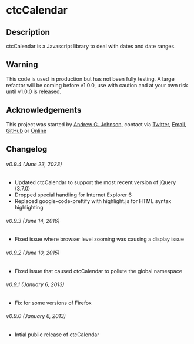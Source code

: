 # ctcCalendar

## Description

ctcCalendar is a Javascript library to deal with dates and date ranges.

## Warning

This code is used in production but has not been fully testing.  A large refactor will be coming before v1.0.0, use with caution and at your own risk until v1.0.0 is released.

## Acknowledgements

This project was started by [Andrew G. Johnson](https://github.com/andrewgjohnson), contact via [Twitter](https://twitter.com/andrewgjohnson), [Email](mailto:andrew@andrewgjohnson.com), [GitHub](https://github.com/andrewgjohnson) or [Online](https://www.andrewgjohnson.com/)

## Changelog

###### v0.9.4 (June 23, 2023)
 * Updated ctcCalendar to support the most recent version of jQuery (3.7.0)
 * Dropped special handling for Internet Explorer 6
 * Replaced google-code-prettify with highlight.js for HTML syntax highlighting

###### v0.9.3 (June 14, 2016)
 * Fixed issue where browser level zooming was causing a display issue

###### v0.9.2 (June 10, 2015)
 * Fixed issue that caused ctcCalendar to pollute the global namespace

###### v0.9.1 (January 6, 2013)
 * Fix for some versions of Firefox

###### v0.9.0 (January 6, 2013)
 * Intial public release of ctcCalendar
